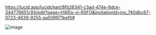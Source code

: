 https://lucid.app/lucidchart/8fb26341-c3ad-474e-8dce-344776651c93/edit?page=HWEp-vi-RSFO&invitationId=inv_740dbc67-0723-4639-9255-aa509971bef0#

![image](https://github.com/user-attachments/assets/2ec61b41-4cac-4ee6-a327-95603cc5a2b7)
